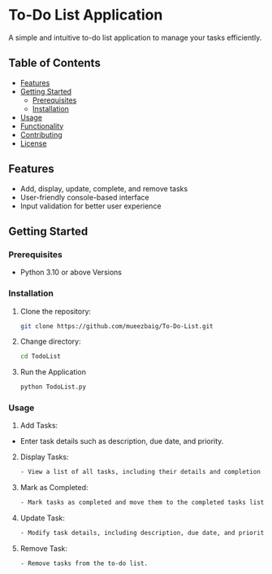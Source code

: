 # **To-Do List Application**
A simple and intuitive to-do list application to manage your tasks efficiently.

## Table of Contents

- [Features](#features)
- [Getting Started](#getting-started)
  - [Prerequisites](#prerequisites)
  - [Installation](#installation)
- [Usage](#usage)
- [Functionality](#functionality)
- [Contributing](#contributing)
- [License](#license)

## Features

- Add, display, update, complete, and remove tasks
- User-friendly console-based interface
- Input validation for better user experience

## Getting Started

### Prerequisites

- Python 3.10 or above Versions

### Installation

1. Clone the repository:

   ```bash
   git clone https://github.com/mueezbaig/To-Do-List.git

2. Change directory:
   ```bash
   cd TodoList

3. Run the Application
    ```bash
    python TodoList.py

### Usage

1. Add Tasks:
  - Enter task details such as description, due date, and priority.

2. Display Tasks:
    ```bash
   - View a list of all tasks, including their details and completion status.
3. Mark as Completed:
    ```bash
    - Mark tasks as completed and move them to the completed tasks list.

4. Update Task:
     ```bash
     - Modify task details, including description, due date, and priority.
5. Remove Task:
     ```bash
    - Remove tasks from the to-do list.


    
